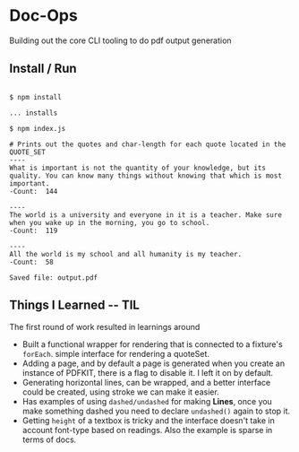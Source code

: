 # Doc-Ops

Building out the core CLI tooling to do pdf output generation

## Install / Run

```shell

$ npm install

... installs

$ npm index.js

# Prints out the quotes and char-length for each quote located in the QUOTE_SET
----
What is important is not the quantity of your knowledge, but its quality. You can know many things without knowing that which is most important.
-Count:  144

----
The world is a university and everyone in it is a teacher. Make sure when you wake up in the morning, you go to school.
-Count:  119

----
All the world is my school and all humanity is my teacher.
-Count:  58

Saved file: output.pdf
```

## Things I Learned -- TIL

The first round of work resulted in learnings around

* Built a functional wrapper for rendering that is connected to a fixture's `forEach`. simple interface for rendering a quoteSet.
* Adding a page, and by default a page is generated when you create an instance of PDFKIT, there is a flag to disable it.  I left it on by default.
* Generating horizontal lines, can be wrapped, and a better interface could be created, using stroke we can make it easier.
* Has examples of using `dashed/undashed` for making __Lines__, once you make something dashed you need to declare `undashed()` again to stop it.
* Getting `height` of a textbox is tricky and the interface doesn't take in account font-type based on readings.  Also the example is sparse in terms of docs.

